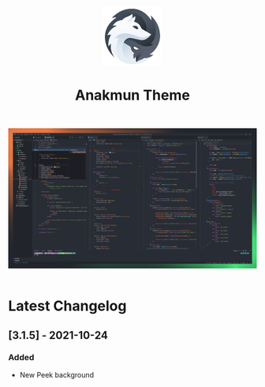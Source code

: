 <br>
<p align="center">
  <img src="assets/icon.png" alt="Anakmun Theme Image" />
</p>

<h1 align="center">
    Anakmun Theme
</h1>
<br>

![](assets/theme-anakmun.png)
<br>
<br>

# Latest Changelog

## [3.1.5] - 2021-10-24

### Added

-   New Peek background
